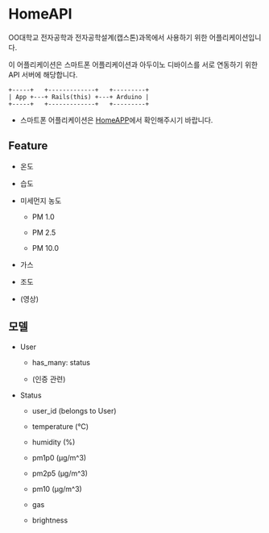 # HomeAPI

OO대학교 전자공학과 전자공학설계(캡스톤)과목에서 사용하기 위한 어플리케이션입니다.

이 어플리케이션은 스마트폰 어플리케이션과 아두이노 디바이스를 서로 연동하기 위한 API 서버에 해당합니다.

```plaintext
+-----+   +-------------+   +---------+
| App +---+ Rails(this) +---+ Arduino |
+-----+   +-------------+   +---------+
```

* 스마트폰 어플리케이션은 [HomeAPP](https://github.com/Ch1keen/homeapp)에서 확인해주시기 바랍니다.

## Feature

* 온도

* 습도

* 미세먼지 농도

  * PM 1.0

  * PM 2.5

  * PM 10.0

* 가스

* 조도

* (영상)

## 모델

* User

  * has_many: status

  * (인증 관련)

* Status

  * user_id (belongs to User)

  * temperature (°C)

  * humidity (%)

  * pm1p0 (μg/m^3)

  * pm2p5 (μg/m^3)

  * pm10 (μg/m^3)

  * gas

  * brightness
